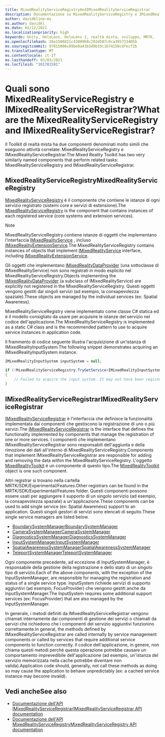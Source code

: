 ```yaml
---
title: MixedRealityServiceRegistryAndIMixedRealityServiceRegistrar
description: Documentazione su MixedRealityServiceRegistry e IMixedRealityServiceRegistrar
author: davidkline-ms
ms.author: davidkl
ms.date: 01/12/2021
ms.localizationpriority: high
keywords: Unity, HoloLens, HoloLens 2, realtà mista, sviluppo, MRTK,
ms.openlocfilehash: 26e1506821c4300968c292d507c9ca395733405b
ms.sourcegitcommit: 97815006c09be0a43b3d9b33c1674150cdfecf2b
ms.translationtype: MT
ms.contentlocale: it-IT
ms.lasthandoff: 03/03/2021
ms.locfileid: "101781591"
---
```

# <a name="what-are-the-mixedrealityserviceregistry-and-imixedrealityserviceregistrar"></a><span data-ttu-id="c8180-104">Quali sono MixedRealityServiceRegistry e IMixedRealityServiceRegistrar?</span><span class="sxs-lookup"><span data-stu-id="c8180-104">What are the MixedRealityServiceRegistry and IMixedRealityServiceRegistrar?</span></span>

<span data-ttu-id="c8180-105">Il Toolkit di realtà mista ha due componenti denominati molto simili che eseguono attività correlate: MixedRealityServiceRegistry e IMixedRealityServiceRegistrar.</span><span class="sxs-lookup"><span data-stu-id="c8180-105">The Mixed Reality Toolkit has two very similarly named components that perform related tasks: MixedRealityServiceRegistry and IMixedRealityServiceRegistrar.</span></span>

## <a name="mixedrealityserviceregistry"></a><span data-ttu-id="c8180-106">MixedRealityServiceRegistry</span><span class="sxs-lookup"><span data-stu-id="c8180-106">MixedRealityServiceRegistry</span></span>

<span data-ttu-id="c8180-107">[MixedRealityServiceRegistry](xref:Microsoft.MixedReality.Toolkit.MixedRealityServiceRegistry) è il componente che contiene le istanze di ogni servizio registrato (sistemi core e servizi di estensione).</span><span class="sxs-lookup"><span data-stu-id="c8180-107">The [MixedRealityServiceRegistry](xref:Microsoft.MixedReality.Toolkit.MixedRealityServiceRegistry) is the component that contains instances of each registered service (core systems and extension services).</span></span>

> [!NOTE]
> <span data-ttu-id="c8180-108">MixedRealityServiceRegistry contiene istanze di oggetti che implementano l'interfaccia [IMixedRealityService](xref:Microsoft.MixedReality.Toolkit.IMixedRealityService) , incluso [IMixedRealityExtensionService](xref:Microsoft.MixedReality.Toolkit.IMixedRealityExtensionService).</span><span class="sxs-lookup"><span data-stu-id="c8180-108">The MixedRealityServiceRegistry contains instances of objects that implement [IMixedRealityService](xref:Microsoft.MixedReality.Toolkit.IMixedRealityService) interface, including [IMixedRealityExtensionService](xref:Microsoft.MixedReality.Toolkit.IMixedRealityExtensionService).</span></span>
>
><span data-ttu-id="c8180-109">Gli oggetti che implementano [IMixedRealityDataProvider](xref:Microsoft.MixedReality.Toolkit.IMixedRealityDataProvider) (una sottoclasse di IMixedRealityService) non sono registrati in modo esplicito nel MixedRealityServiceRegistry.</span><span class="sxs-lookup"><span data-stu-id="c8180-109">Objects implementing the [IMixedRealityDataProvider](xref:Microsoft.MixedReality.Toolkit.IMixedRealityDataProvider) (a subclass of IMixedRealityService) are explicitly not registered in the MixedRealityServiceRegistry.</span></span> <span data-ttu-id="c8180-110">Questi oggetti vengono gestiti dai singoli servizi (ad esempio, la consapevolezza spaziale).</span><span class="sxs-lookup"><span data-stu-id="c8180-110">These objects are managed by the individual services (ex: Spatial Awareness).</span></span>

<span data-ttu-id="c8180-111">MixedRealityServiceRegistry viene implementato come classe C# statica ed è il modello consigliato da usare per acquisire le istanze del servizio nel codice dell'applicazione.</span><span class="sxs-lookup"><span data-stu-id="c8180-111">The MixedRealityServiceRegistry is implemented as a static C# class and is the recommended pattern to use to acquire service instances in application code.</span></span>

<span data-ttu-id="c8180-112">Il frammento di codice seguente illustra l'acquisizione di un'istanza di IMixedRealityInputSystem.</span><span class="sxs-lookup"><span data-stu-id="c8180-112">The following snippet demonstrates acquiring an IMixedRealityInputSystem instance.</span></span>

```c#
IMixedRealityInputSystem inputSystem = null;

if (!MixedRealityServiceRegistry.TryGetService<IMixedRealityInputSystem>(out inputSystem))
{
    // Failed to acquire the input system. It may not have been registered
}
```

## <a name="imixedrealityserviceregistrar"></a><span data-ttu-id="c8180-113">IMixedRealityServiceRegistrar</span><span class="sxs-lookup"><span data-stu-id="c8180-113">IMixedRealityServiceRegistrar</span></span>

<span data-ttu-id="c8180-114">[IMixedRealityServiceRegistrar](xref:Microsoft.MixedReality.Toolkit.IMixedRealityServiceRegistrar) è l'interfaccia che definisce la funzionalità implementata dai componenti che gestiscono la registrazione di uno o più servizi.</span><span class="sxs-lookup"><span data-stu-id="c8180-114">The [IMixedRealityServiceRegistrar](xref:Microsoft.MixedReality.Toolkit.IMixedRealityServiceRegistrar) is the interface that defines the functionality implemented by components that manage the registration of one or more services.</span></span> <span data-ttu-id="c8180-115">I componenti che implementano IMixedRealityServiceRegistrar sono responsabili dell'aggiunta e della rimozione dei dati all'interno di MixedRealityServiceRegistry.</span><span class="sxs-lookup"><span data-stu-id="c8180-115">Components that implement IMixedRealityServiceRegistrar are responsible for adding and removing the data within the MixedRealityServiceRegistry.</span></span> <span data-ttu-id="c8180-116">L'oggetto [MixedRealityToolkit](xref:Microsoft.MixedReality.Toolkit.MixedRealityToolkit) è un componente di questo tipo.</span><span class="sxs-lookup"><span data-stu-id="c8180-116">The [MixedRealityToolkit](xref:Microsoft.MixedReality.Toolkit.MixedRealityToolkit) object is one such component.</span></span>

<span data-ttu-id="c8180-117">Altri registrar si trovano nella cartella MRTK/SDK/Experimental/Features.</span><span class="sxs-lookup"><span data-stu-id="c8180-117">Other registrars can be found in the MRTK/SDK/Experimental/Features folder.</span></span> <span data-ttu-id="c8180-118">Questi componenti possono essere usati per aggiungere il supporto di un singolo servizio (ad esempio, la consapevolezza spaziale) a un'applicazione.</span><span class="sxs-lookup"><span data-stu-id="c8180-118">These components can be used to add single service (ex: Spatial Awareness) support to an application.</span></span> <span data-ttu-id="c8180-119">Questi singoli gestori di servizi sono elencati di seguito.</span><span class="sxs-lookup"><span data-stu-id="c8180-119">These single service managers are listed below.</span></span>

- [<span data-ttu-id="c8180-120">BoundarySystemManager</span><span class="sxs-lookup"><span data-stu-id="c8180-120">BoundarySystemManager</span></span>](xref:Microsoft.MixedReality.Toolkit.Experimental.Boundary.BoundarySystemManager)
- [<span data-ttu-id="c8180-121">CameraSystemManager</span><span class="sxs-lookup"><span data-stu-id="c8180-121">CameraSystemManager</span></span>](xref:Microsoft.MixedReality.Toolkit.Experimental.CameraSystem.CameraSystemManager)
- [<span data-ttu-id="c8180-122">DiagnosticsSystemManager</span><span class="sxs-lookup"><span data-stu-id="c8180-122">DiagnosticsSystemManager</span></span>](xref:Microsoft.MixedReality.Toolkit.Experimental.Diagnostics.DiagnosticsSystemManager)
- [<span data-ttu-id="c8180-123">InputSystemManager</span><span class="sxs-lookup"><span data-stu-id="c8180-123">InputSystemManager</span></span>](xref:Microsoft.MixedReality.Toolkit.Experimental.Input.InputSystemManager)
- [<span data-ttu-id="c8180-124">SpatialAwarenessSystemManager</span><span class="sxs-lookup"><span data-stu-id="c8180-124">SpatialAwarenessSystemManager</span></span>](xref:Microsoft.MixedReality.Toolkit.Experimental.SpatialAwareness.SpatialAwarenessSystemManager)
- [<span data-ttu-id="c8180-125">TeleportSystemManager</span><span class="sxs-lookup"><span data-stu-id="c8180-125">TeleportSystemManager</span></span>](xref:Microsoft.MixedReality.Toolkit.Experimental.Teleport.TeleportSystemManager)

<span data-ttu-id="c8180-126">Ogni componente precedente, ad eccezione di InputSystemManager, è responsabile della gestione della registrazione e dello stato di un singolo tipo di servizio.</span><span class="sxs-lookup"><span data-stu-id="c8180-126">Each of the above components, with the exception of the InputSystemManager, are responsible for managing the registration and status of a single service type.</span></span> <span data-ttu-id="c8180-127">InputSystem richiede servizi di supporto aggiuntivi (ad esempio, FocusProvider) che vengono gestiti anche da InputSystemManager.</span><span class="sxs-lookup"><span data-stu-id="c8180-127">The InputSystem requires some additional support services (ex: FocusProvider) that are also managed by the InputSystemManager.</span></span>

<span data-ttu-id="c8180-128">In generale, i metodi definiti da IMixedRealityServiceRegistrar vengono chiamati internamente dai componenti di gestione dei servizi o chiamati da servizi che richiedono che i componenti del servizio aggiuntivi funzionino correttamente.</span><span class="sxs-lookup"><span data-stu-id="c8180-128">In general, the methods defined by IMixedRealityServiceRegistrar are called internally by service management components or called by services that require additional service components to function correctly.</span></span> <span data-ttu-id="c8180-129">Il codice dell'applicazione, in genere, non chiama questi metodi perché questa operazione potrebbe causare un comportamento imprevedibile dell'applicazione (ad esempio, un'istanza del servizio memorizzata nella cache potrebbe diventare non valida).</span><span class="sxs-lookup"><span data-stu-id="c8180-129">Application code should, generally, not call these methods as doing so may cause the application to behave unpredictably (ex: a cached service instance may become invalid).</span></span>

## <a name="see-also"></a><span data-ttu-id="c8180-130">Vedi anche</span><span class="sxs-lookup"><span data-stu-id="c8180-130">See also</span></span>

- [<span data-ttu-id="c8180-131">Documentazione dell'API IMixedRealityServiceRegistrar</span><span class="sxs-lookup"><span data-stu-id="c8180-131">IMixedRealityServiceRegistrar API documentation</span></span>](xref:Microsoft.MixedReality.Toolkit.IMixedRealityServiceRegistrar)
- [<span data-ttu-id="c8180-132">Documentazione dell'API MixedRealityServiceRegistry</span><span class="sxs-lookup"><span data-stu-id="c8180-132">MixedRealityServiceRegistry API documentation</span></span>](xref:Microsoft.MixedReality.Toolkit.MixedRealityServiceRegistry)
